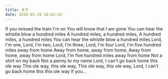 ```yaml
---
title: 关于
date: 2018-01-19 16:43:33
---
```

If you missed the train I'm on
You will know that I am gone
You can hear the whistle blow a hundred miles
A hundred miles, a hundred miles,
A hundred miles, a hundred miles
You can hear the whistle blow a hundred miles
Lord, I'm one, Lord, I'm two,
Lord, I'm three, Lord, I'm four
Lord, I'm five hundred miles away from home
Away from home, away from home,
Away from home, away from home
Lord, I'm five hundred miles away from home
Not a shirt on my back
Not a penny to my name
Lord, I can't go back home this ole way
This ole way, this ole way,
This ole way, this ole way,
Lord, I can't go back home this this ole way
If you…
